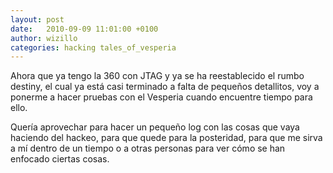 ```yaml
---
layout: post
date:   2010-09-09 11:01:00 +0100
author: wizillo
categories: hacking tales_of_vesperia
---
```


Ahora que ya tengo la 360 con JTAG y ya se ha reestablecido el rumbo destiny, el cual ya está casi terminado a falta de pequeños detallitos, voy a ponerme a hacer pruebas con el Vesperia cuando encuentre tiempo para ello.

Quería aprovechar para hacer un pequeño log con las cosas que vaya haciendo del hackeo, para que quede para la posteridad, para que me sirva a mí dentro de un tiempo o a otras personas para ver cómo se han enfocado ciertas cosas.
